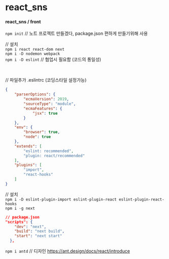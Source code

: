 # react_sns


#### react_sns / front

`npm init`  // 노트 프로젝트 만들겠다, package.json 편하게 만들기위해 사용


// 설치  
`npm i react react-dom next`  
`npm i -D nodemon webpack`  
`npm i -D eslint` // 협업시 필요함 (코드의 통일성)

<br>

// 파일추가
.eslintrc (코딩스타일 설정가능)
``` json
{
    "parserOptions": {
        "ecmaVersion": 2019,
        "sourceType": "module",
        "ecmaFeatures": {
            "jsx": true
        }
    },
    "env": {
        "browser": true,
        "node": true
    },
    "extends": [
        "eslint: recommended",
        "plugin: react/recommended"
    ],
    "plugins": [
        "import",
        "react-hooks"
    ]
}
```


// 설치  
`npm i -D eslint-plugin-import eslint-plugin-react eslint-plugin-react-hooks`  
`npm i -g next`  
```json
// package.json
"scripts": {
    "dev": "next",
    "build": "next build",
    "start": "next start"
  },
```
`npm i antd`  // 디자인 https://ant.design/docs/react/introduce  

